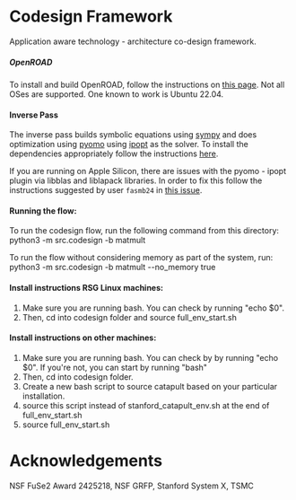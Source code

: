 # Codesign Framework

Application aware technology - architecture co-design framework.

##### OpenROAD
To install and build OpenROAD, follow the instructions on [this page](https://github.com/The-OpenROAD-Project/OpenROAD/blob/master/docs/user/Build.md). Not all OSes are supported. One known to work is Ubuntu 22.04. 

#### Inverse Pass
The inverse pass builds symbolic equations using [sympy](https://docs.sympy.org/latest/index.html) and does optimization using [pyomo](https://pyomo.readthedocs.io/en/stable/index.html) using [ipopt](https://github.com/coin-or/Ipopt) as the solver. To install the dependencies appropriately follow the instructions [here](https://pyomo.readthedocs.io/en/stable/installation.html).

If you are running on Apple Silicon, there are issues with the pyomo - ipopt plugin via libblas and liblapack libraries. In order to fix this follow the instructions suggested by user `fasmb24` in [this issue](https://forums.developer.apple.com/forums/thread/693696).

#### Running the flow: 
To run the codesign flow, run the following command from this directory: 
python3 -m src.codesign -b matmult

To run the flow without considering memory as part of the system, run:
python3 -m src.codesign -b matmult --no_memory true


#### Install instructions RSG Linux machines: 
1. Make sure you are running bash. You can check by running "echo $0".
2. Then, cd into codesign folder and source full_env_start.sh


#### Install instructions on other machines:
1. Make sure you are running bash. You can check by by running "echo $0". If you're not, you can start by running "bash"
2. Then, cd into codesign folder. 
3. Create a new bash script to source catapult based on your particular installation. 
4. source this script instead of stanford_catapult_env.sh at the end of full_env_start.sh
5. source full_env_start.sh


# Acknowledgements
NSF FuSe2 Award 2425218, NSF GRFP, Stanford System X, TSMC
